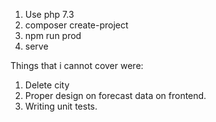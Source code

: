 1. Use php 7.3
2. composer create-project
3. npm run prod
4. serve


Things that i cannot cover were:
1. Delete city
2. Proper design on forecast data on frontend.
3. Writing unit tests.
